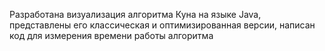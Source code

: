 Разработана визуализация алгоритма Куна на языке Java, представлены его классическая и оптимизированная версии, написан код для измерения времени работы алгоритма
